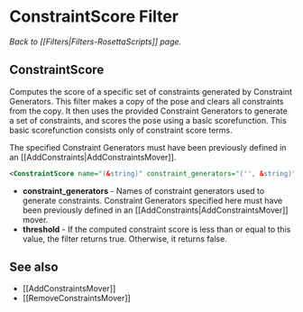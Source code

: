 # ConstraintScore Filter
*Back to [[Filters|Filters-RosettaScripts]] page.*
## ConstraintScore

Computes the score of a specific set of constraints generated by Constraint Generators.  This filter makes a copy of the pose and clears all constraints from the copy. It then uses the provided Constraint Generators to generate a set of constraints, and scores the pose using a basic scorefunction.  This basic scorefunction consists only of constraint score terms.

The specified Constraint Generators must have been previously defined in an [[AddConstraints|AddConstraintsMover]].

```xml
<ConstraintScore name="(&string)" constraint_generators="('', &string)" threshold="(0 &Real)" />
```

-   **constraint_generators** - Names of constraint generators used to generate constraints. Constraint Generators specified here must have been previously defined in an [[AddConstraints|AddConstraintsMover]] mover.
-   **threshold** - If the computed constraint score is less than or equal to this value, the filter returns true. Otherwise, it returns false.

## See also

* [[AddConstraintsMover]]
* [[RemoveConstraintsMover]]
